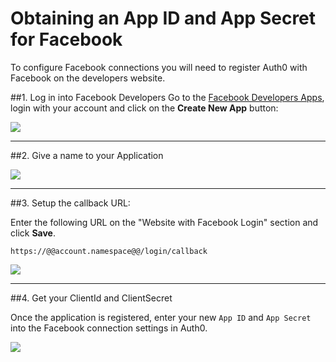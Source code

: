 # Obtaining an App ID and App Secret for Facebook

To configure Facebook connections you will need to register Auth0 with Facebook on the developers website.

##1. Log in into Facebook Developers
Go to the [Facebook Developers Apps](https://developers.facebook.com/apps), login with your account and click on the __Create New App__ button:

![](img/facebook-1.png)

---

##2. Give a name to your Application

![](img/facebook-2.png)

---

##3. Setup the callback URL:

Enter the following URL on the "Website with Facebook Login" section and click **Save**.

    https://@@account.namespace@@/login/callback

![](img/facebook-3.png)

---

##4. Get your ClientId and ClientSecret

Once the application is registered, enter your new `App ID` and `App Secret` into the Facebook connection settings in Auth0.

![](img/facebook-4.png)
